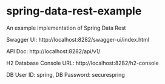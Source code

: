 # spring-data-rest-example
An example implementation of Spring Data Rest

Swagger UI: 
http://localhost:8282/swagger-ui/index.html

API Doc:
http://localhost:8282/api/v1/

H2 Database Console URL:
http://localhost:8282/h2-console

DB User ID: spring, 
DB Password: securespring